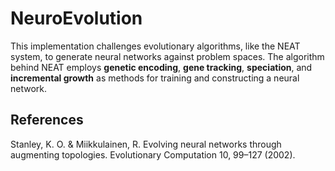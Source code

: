 # NeuroEvolution
This implementation challenges evolutionary algorithms, like the NEAT system, to generate neural networks against problem spaces. The algorithm behind NEAT employs **genetic encoding**, **gene tracking**, **speciation**, and **incremental growth** as methods for training and constructing a neural network.

## References
Stanley, K. O. &amp; Miikkulainen, R. Evolving neural networks through augmenting topologies. Evolutionary Computation 10, 99–127 (2002).